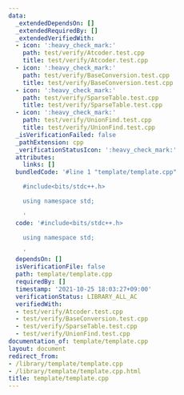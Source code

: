 ```yaml
---
data:
  _extendedDependsOn: []
  _extendedRequiredBy: []
  _extendedVerifiedWith:
  - icon: ':heavy_check_mark:'
    path: test/verify/Atcoder.test.cpp
    title: test/verify/Atcoder.test.cpp
  - icon: ':heavy_check_mark:'
    path: test/verify/BaseConversion.test.cpp
    title: test/verify/BaseConversion.test.cpp
  - icon: ':heavy_check_mark:'
    path: test/verify/SparseTable.test.cpp
    title: test/verify/SparseTable.test.cpp
  - icon: ':heavy_check_mark:'
    path: test/verify/UnionFind.test.cpp
    title: test/verify/UnionFind.test.cpp
  _isVerificationFailed: false
  _pathExtension: cpp
  _verificationStatusIcon: ':heavy_check_mark:'
  attributes:
    links: []
  bundledCode: '#line 1 "template/template.cpp"

    #include<bits/stdc++.h>

    using namespace std;

    '
  code: '#include<bits/stdc++.h>

    using namespace std;

    '
  dependsOn: []
  isVerificationFile: false
  path: template/template.cpp
  requiredBy: []
  timestamp: '2021-10-25 18:03:27+09:00'
  verificationStatus: LIBRARY_ALL_AC
  verifiedWith:
  - test/verify/Atcoder.test.cpp
  - test/verify/BaseConversion.test.cpp
  - test/verify/SparseTable.test.cpp
  - test/verify/UnionFind.test.cpp
documentation_of: template/template.cpp
layout: document
redirect_from:
- /library/template/template.cpp
- /library/template/template.cpp.html
title: template/template.cpp
---
```

